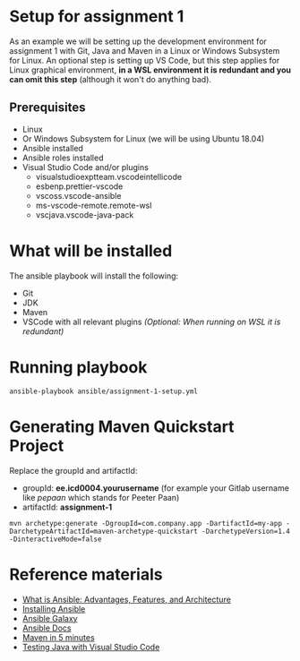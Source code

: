 # Setup for assignment 1

As an example we will be setting up the development environment for assignment 1 with Git, Java and Maven in a Linux or Windows Subsystem for Linux. An optional step is setting up VS Code, but this step applies for Linux graphical environment, **in a WSL environment it is redundant and you can omit this step** (although it won't do anything bad).

## Prerequisites
- Linux
- Or Windows Subsystem for Linux (we will be using Ubuntu 18.04)
- Ansible installed
- Ansible roles installed
- Visual Studio Code and/or plugins
    - visualstudioexptteam.vscodeintellicode
    - esbenp.prettier-vscode
    - vscoss.vscode-ansible
    - ms-vscode-remote.remote-wsl
    - vscjava.vscode-java-pack

# What will be installed

The ansible playbook will install the following:
- Git
- JDK
- Maven
- VSCode with all relevant plugins *(Optional: When running on WSL it is redundant)*

# Running playbook
```commandline
ansible-playbook ansible/assignment-1-setup.yml
```

# Generating Maven Quickstart Project

Replace the groupId and artifactId:
- groupId: **ee.icd0004.yourusername** (for example your Gitlab username like *pepaan* which stands for Peeter Paan)
- artifactId: **assignment-1**

```
mvn archetype:generate -DgroupId=com.company.app -DartifactId=my-app -DarchetypeArtifactId=maven-archetype-quickstart -DarchetypeVersion=1.4 -DinteractiveMode=false
```

# Reference materials
- [What is Ansible: Advantages, Features, and Architecture](https://www.simplilearn.com/tutorials/ansible-tutorial/what-is-ansible)
- [Installing Ansible](https://docs.ansible.com/ansible/latest/installation_guide/intro_installation.html)
- [Ansible Galaxy](https://galaxy.ansible.com)
- [Ansible Docs](https://docs.ansible.com/ansible/latest/index.html)
- [Maven in 5 minutes](https://maven.apache.org/guides/getting-started/maven-in-five-minutes.html)
- [Testing Java with Visual Studio Code](https://code.visualstudio.com/docs/java/java-testing)